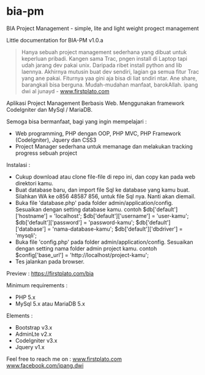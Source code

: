 # bia-pm
BIA Project Management - simple, lite and light weight progect management

Little documentation for BIA-PM v1.0.a

> Hanya sebuah project management sederhana yang dibuat untuk keperluan pribadi. Kangen sama Trac, pngen install di Laptop tapi udah jarang dev pakai unix. Daripada ribet install python and lib laennya. Akhirnya mutusin buat dev sendiri, lagian ga semua fitur Trac yang ane pakai.
  Fiturnya yaa gini aja bisa di liat sndiri ntar. Ane share, barangkali bisa berguna. Mudah-mudahan manfaat, barokAllah.
  ipang dwi al junayd - www.firstplato.com 

Aplikasi Project Management Berbasis Web. Menggunakan framework CodeIgniter dan MySql / MariaDB.

Semoga bisa bermanfaat, bagi yang ingin mempelajari :
- Web programming, PHP dengan OOP, PHP MVC, PHP Framework (CodeIgniter), Jquery dan CSS3
- Project Manager sederhana untuk memanage dan melakukan tracking progress sebuah project

Instalasi :
- Cukup download atau clone file-file di repo ini, dan copy kan pada web direktori kamu.
- Buat database baru, dan import file Sql ke database yang kamu buat. 
  Silahkan WA ke o856 48587 856, untuk file Sql nya. Nanti akan diemail. 
- Buka file 'database.php' pada folder admin/application/config. Sesuaikan dengan setting database kamu.
  contoh 
  $db['default']['hostname'] = 'localhost';
  $db['default']['username'] = 'user-kamu';
  $db['default']['password'] = 'password-kamu';
  $db['default']['database'] = 'nama-database-kamu';
  $db['default']['dbdriver'] = 'mysqli';
- Buka file 'config.php' pada folder admin/application/config. Sesuaikan dengan setting nama folder admin project kamu.
  contoh $config['base_url']	= 'http://localhost/project-kamu';
- Tes jalankan pada browser.

Preview :
https://firstplato.com/bia

Minimum requirements :
- PHP 5.x
- MySql 5.x atau MariaDB 5.x

Elements :
- Bootstrap v3.x
- AdminLte v2.x
- CodeIgniter v3.x
- Jquery v1.x

Feel free to reach me on : 
www.firstplato.com
www.facebook.com/ipang.dwi
